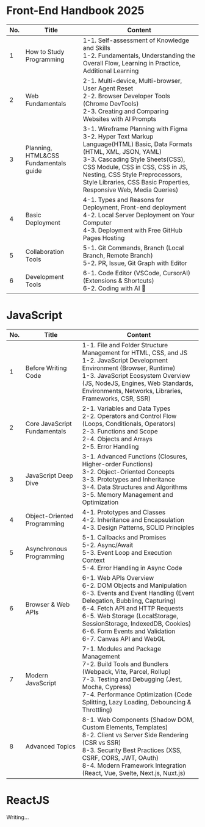 # Front-End Handbook 2025

| No. | Title | Content |
|---------|--------|---------|
| 1 | How to Study Programming | 1-1. Self-assessment of Knowledge and Skills<br/>1-2. Fundamentals, Understanding the Overall Flow, Learning in Practice, Additional Learning |
| 2 | Web Fundamentals | 2-1. Multi-device, Multi-browser, User Agent Reset<br>2-2. Browser Developer Tools (Chrome DevTools)<br>2-3. Creating and Comparing Websites with AI Prompts
| 3 | Planning, HTML&CSS Fundamentals guide | 3-1. Wireframe Planning with Figma<br/>3-2. Hyper Text Markup Language(HTML) Basic, Data Formats (HTML, XML, JSON, YAML)<br/>3-3. Cascading Style Sheets(CSS), CSS Module, CSS in CSS, CSS in JS, Nesting, CSS Style Preprocessors, Style Libraries, CSS Basic Properties, Responsive Web, Media Queries) |
| 4 | Basic Deployment | 4-1. Types and Reasons for Deployment, Front-end deployment<br>4-2. Local Server Deployment on Your Computer<br>4-3. Deployment with Free GitHub Pages Hosting |
| 5 | Collaboration Tools | 5-1. Git Commands, Branch (Local Branch, Remote Branch)<br/>5-2. PR, Issue, Git Graph with Editor |
| 6 | Development Tools | 6-1. Code Editor (VSCode, CursorAI)(Extensions & Shortcuts)<br>6-2. Coding with AI 🎵 |

# JavaScript

| No. | Title | Content |
|---------|--------|---------|
| 1 | Before Writing Code | 1-1. File and Folder Structure Management for HTML, CSS, and JS<br>1-2. JavaScript Development Environment (Browser, Runtime)<br>1-3. JavaScript Ecosystem Overview (JS, NodeJS, Engines, Web Standards, Environments, Networks, Libraries, Frameworks, CSR, SSR) |
| 2 | Core JavaScript Fundamentals | 2-1. Variables and Data Types<br>2-2. Operators and Control Flow (Loops, Conditionals, Operators)<br>2-3. Functions and Scope<br>2-4. Objects and Arrays<br>2-5. Error Handling |
| 3 | JavaScript Deep Dive | 3-1. Advanced Functions (Closures, Higher-order Functions)<br>3-2. Object-Oriented Concepts<br>3-3. Prototypes and Inheritance<br>3-4. Data Structures and Algorithms<br>3-5. Memory Management and Optimization |
| 4 | Object-Oriented Programming | 4-1. Prototypes and Classes<br>4-2. Inheritance and Encapsulation<br>4-3. Design Patterns, SOLID Principles |
| 5 | Asynchronous Programming | 5-1. Callbacks and Promises<br>5-2. Async/Await<br>5-3. Event Loop and Execution Context<br>5-4. Error Handling in Async Code |
| 6 | Browser & Web APIs | 6-1. Web APIs Overview<br>6-2. DOM Objects and Manipulation<br>6-3. Events and Event Handling (Event Delegation, Bubbling, Capturing)<br>6-4. Fetch API and HTTP Requests<br>6-5. Web Storage (LocalStorage, SessionStorage, IndexedDB, Cookies)<br>6-6. Form Events and Validation<br>6-7. Canvas API and WebGL |
| 7 | Modern JavaScript | 7-1. Modules and Package Management<br>7-2. Build Tools and Bundlers (Webpack, Vite, Parcel, Rollup)<br>7-3. Testing and Debugging (Jest, Mocha, Cypress)<br>7-4. Performance Optimization (Code Splitting, Lazy Loading, Debouncing & Throttling) |
| 8 | Advanced Topics | 8-1. Web Components (Shadow DOM, Custom Elements, Templates)<br>8-2. Client vs Server Side Rendering (CSR vs SSR)<br>8-3. Security Best Practices (XSS, CSRF, CORS, JWT, OAuth)<br>8-4. Modern Framework Integration (React, Vue, Svelte, Next.js, Nuxt.js) |

# ReactJS

Writing...